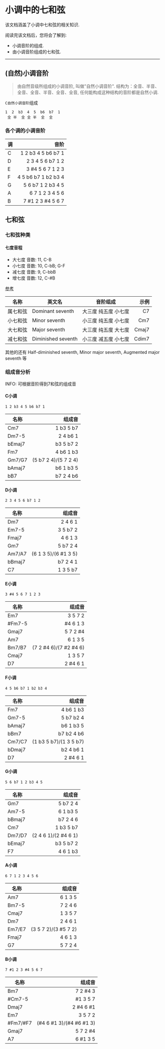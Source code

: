 小调中的七和弦
=============

该文档涵盖了小调中七和弦的相关知识.

阅读完该文档后，您将会了解到:

* 小调音阶的组成.
* 由小调音阶组成的七和弦.

--------------------------------------------------------------------------------

(自然)小调音阶
-------------

> 由自然音级所组成的小调音阶, 叫做"自然小调音阶". 结构为：全音、半音、全音、全音、半音、全音、全音, 任何能构成这种结构的音阶都是自然小调.

`C自然小调音阶`组成

```
1  2  b3  4  5  b6  b7  1
 全 半  全 全 半  全  全
```

### 各个调的小调音阶
| 调  | 音阶
| --- | -------:
| C   | 1 2 b3 4 5 b6 b7 1
| D   | 2 3 4 5 6 b7 1 2
| E   | 3 #4 5 6 7 1 2 3
| F   | 4 5 b6 b7 1 b2 b3 4
| G   | 5 6 b7 1 2 b3 4 5
| A   | 6 7 1 2 3 4 5 6
| B   | 7 #1 2 3 #4 5 6 7

七和弦
------
### 七和弦种类
#### 七度音程
- 大七度 音数: 11, C-B
- 小七度 音数: 10, C-bB; G-F
- 减七度 音数: 9,  C-bbB
- 增七度 音数: 12, C-#B

[参考](https://en.wikipedia.org/wiki/Seventh_chord)

| 名称     | 英文名               | 音阶组成             | 示例
| ----     | -------------------- | -------------------- | -------:
| 属七和弦 | Dominant seventh     | 大三度 纯五度 小七度 | C7
| 小七和弦 | Minor seventh        | 小三度 纯五度 小七度 | Cm7
| 大七和弦 | Major seventh        | 大三度 纯五度 大七度 | Cmaj7
| 减七和弦 | Diminished seventh   | 小三度 减五度 小七度 | Cdim7

其他的还有 Half-diminished seventh, Minor major seventh, Augmented major seventh 等

### 组成音分析
INFO: 可根据音阶得到7和弦的组成音

#### C小调
```
1 2 b3 4 5 b6 b7 1
```

| 名称   | 组成音
| ----   | -------:
| Cm7    | 1 b3 5 b7
| Dm7-5  | 2 4 b6 1
| bEmaj7 | b3 5 b7 2
| Fm7    | 4 b6 1 b3
| Gm7/G7 | (5 b7 2 4)/(5 7 2 4)
| bAmaj7 | b6 1 b3 5
| bB7    | b7 2 4 b6

#### D小调
```
2 3 4 5 6 b7 1 2
```

| 名称   | 组成音
| ----   | -------:
| Dm7    | 2 4 6 1
| Em7-5  | 3 5 b7 2
| Fmaj7  | 4 6 1 3
| Gm7    | 5 b7 2 4
| Am7/A7 | (6 1 3 5)/(6 #1 3 5)
| bBmaj7 | b7 2 4 1
| C7     | 1 3 5 b7

#### E小调
```
3 #4 5 6 7 1 2 3
```

| 名称   | 组成音
| ----   | -------:
| Em7    | 3 5 7 2
| #Fm7-5 | #4 6 1 3
| Gmaj7  | 5 7 2 #4
| Am7    | 6 1 3 5
| Bm7/B7 | (7 2 #4 6)/(7 #2 #4 6)
| Cmaj7  | 1 3 5 7
| D7     | 2 #4 6 1

#### F小调
```
4 5 b6 b7 1 b2 b3 4
```

| 名称   | 组成音
| ----   | -------:
| Fm7    | 4 b6 1 b3
| Gm7-5  | 5 b7 b2 4
| bAmaj7 | b6 1 b3 5
| bBm7   | b7 b2 4 b6
| Cm7/C7 | (1 b3 5 b7)/(1 3 5 b7)
| bDmaj7 | b2 4 b6 1
| D7     | 2 #4 6 1

#### G小调
```
5 6 b7 1 2 b3 4 5
```

| 名称   | 组成音
| ----   | -------:
| Gm7    | 5 b7 2 4
| Am7-5  | 6 1 b3 5
| bBmaj7 | b7 2 4 6
| Cm7    | 1 b3 5 b7
| Dm7/D7 | (2 4 6 1)/(2 #4 6 1)
| bEmaj7 | b3 5 b7 2
| F7     | 4 6 1 b3

#### A小调
```
6 7 1 2 3 4 5 6
```

| 名称   | 组成音
| ----   | -------:
| Am7    | 6 1 3 5
| Bm7-5  | 7 2 4 6
| Cmaj7  | 1 3 5 7
| Dm7    | 2 4 6 1
| Em7/E7 | (3 5 7 2)/(3 #5 7 2)
| Fmaj7  | 4 6 1 3
| G7     | 5 7 2 4

#### B小调
```
7 #1 2 3 #4 5 6 7
```

| 名称     | 组成音
| ----     | -------:
| Bm7      | 7 2 #4 3
| #Cm7-5   | #1 3 5 7
| Dmaj7    | 2 #4 6 #1
| Em7      | 3 5 7 2
| #Fm7/#F7 | (#4 6 #1 3)/(#4 #6 #1 3)
| Gmaj7    | 5 7 2 #4
| A7       | 6 #1 3 5
